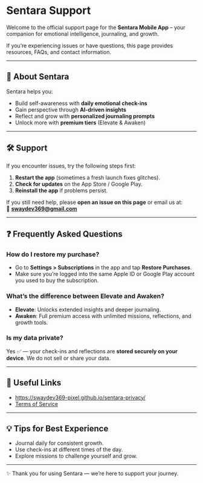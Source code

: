 # Sentara Support

Welcome to the official support page for the **Sentara Mobile App** – your companion for emotional intelligence, journaling, and growth.  

If you’re experiencing issues or have questions, this page provides resources, FAQs, and contact information.

---

## 📱 About Sentara
Sentara helps you:
- Build self-awareness with **daily emotional check-ins**  
- Gain perspective through **AI-driven insights**  
- Reflect and grow with **personalized journaling prompts**  
- Unlock more with **premium tiers** (Elevate & Awaken)  

---

## 🛠️ Support
If you encounter issues, try the following steps first:
1. **Restart the app** (sometimes a fresh launch fixes glitches).  
2. **Check for updates** on the App Store / Google Play.  
3. **Reinstall the app** if problems persist.  

If you still need help, please **open an issue on this page** or email us at:  
📧 **swaydev369@gmail.com**

---

## ❓ Frequently Asked Questions

### How do I restore my purchase?
- Go to **Settings > Subscriptions** in the app and tap **Restore Purchases**.  
- Make sure you’re logged into the same Apple ID or Google Play account you used to buy the subscription.  

### What’s the difference between Elevate and Awaken?
- **Elevate**: Unlocks extended insights and deeper journaling.  
- **Awaken**: Full premium access with unlimited missions, reflections, and growth tools.  

### Is my data private?
Yes ✅ — your check-ins and reflections are **stored securely on your device**. We do not sell or share your data.  

---

## 🔗 Useful Links
-  https://swaydev369-pixel.github.io/sentara-privacy/
- [Terms of Service](https://swaydev369-pixel.github.io/sentara-support/terms)  

---

## 💡 Tips for Best Experience
- Journal daily for consistent growth.  
- Use check-ins at different times of the day.  
- Explore missions to challenge yourself and grow.  

---

✨ Thank you for using Sentara — we’re here to support your journey.  
